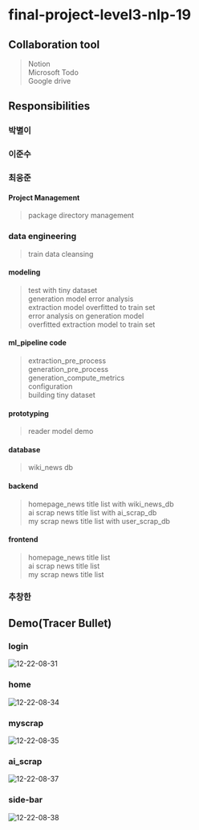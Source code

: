 # final-project-level3-nlp-19
## Collaboration tool
> Notion  
> Microsoft Todo  
> Google drive  

## Responsibilities

### 박별이

### 이준수

### 최웅준
#### Project Management
> package directory management
### data engineering
> train data cleansing

#### modeling
> test with tiny dataset  
> generation model error analysis  
> extraction model overfitted to train set   
> error analysis on generation model   
> overfitted extraction model  to train set   

#### ml_pipeline code
> extraction_pre_process  
> generation_pre_process  
> generation_compute_metrics  
> configuration  
> building tiny dataset 
#### prototyping
> reader model demo
#### database
> wiki_news db
#### backend
> homepage_news title list  with wiki_news_db  
> ai scrap news title list  with ai_scrap_db  
> my scrap news title list  with user_scrap_db  
#### frontend
> homepage_news title list  
> ai scrap news title list  
> my scrap news title list  

### 추창한

## Demo(Tracer Bullet)
### login
![12-22-08-31](https://user-images.githubusercontent.com/50165842/147010980-eed7db8f-66a3-416f-a734-a9d568be24cb.gif)

### home
![12-22-08-34](https://user-images.githubusercontent.com/50165842/147011118-e815425b-c799-45a2-aada-e20c271a0069.gif)

### myscrap
![12-22-08-35](https://user-images.githubusercontent.com/50165842/147011244-64db1c90-343a-42ee-87de-e940aaeb3d41.gif)

### ai_scrap
![12-22-08-37](https://user-images.githubusercontent.com/50165842/147011315-6e890362-57dd-4573-92e4-bb13c8c5432b.gif)

### side-bar
![12-22-08-38](https://user-images.githubusercontent.com/50165842/147011357-10b3dfc2-1aaa-4364-96da-c2b93765491b.gif)

